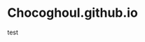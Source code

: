 # Chocoghoul.github.io
test
<script type="module" src="https://unpkg.com/@splinetool/viewer@1.10.24/build/spline-viewer.js"></script>
<spline-viewer loading-anim-type="spinner-big-dark" url="https://prod.spline.design/k3vx5sah27U1dH8z/scene.splinecode"></spline-viewer>
